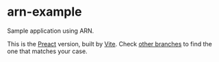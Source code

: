 # arn-example
Sample application using ARN.

This is the [Preact](https://preactjs.com/) version, built by [Vite](https://vitejs.dev).
Check [other branches](https://github.com/Arianee/arn-example/tree/main) to find the one that matches your case.
